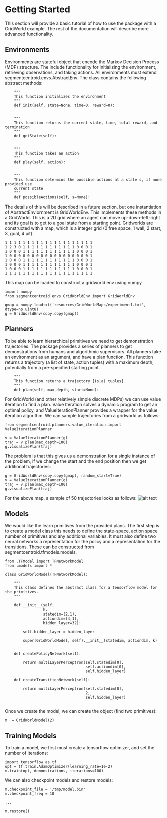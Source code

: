 # Getting Started

This section will provide a basic tutorial of how to use the package with a GridWorld example. The rest of
the documentation will describe more advanced functionality.

## Environments
Environments are stateful object that encode the Markov Decision Process (MDP) structure. The include functionality
for initializing the environment, retrieving observations, and taking actions. All environments must extend segmentcentroid.envs.AbstractEnv.
The class contains the following abstract methods:

```
    """
    This function initializes the environment
    """
    def init(self, state=None, time=0, reward=0):


    """
    This function returns the current state, time, total reward, and termination
    """
    def getState(self):


    """
    This function takes an action
    """
    def play(self, action):


    """
    This function determins the possible actions at a state s, if none provided use 
    current state
    """
    def possibleActions(self, s=None):

```

The details of this will be described in a future section, but one instantiation of AbstractEnviornment is GridWorldEnv. This 
implements these methods in a GridWorld. This is a 2D grid where an agent can move up-down-left-right and its goal is to get to a goal state from a starting point. Gridworlds are constructed with a map, which is a integer grid (0 free space, 1 wall, 2 start, 3, goal, 4 pit).
```
1 1 1 1 1 1 1 1 1 1 1 1 1 1 1 1 1 1 1 1
1 2 3 0 1 1 1 1 1 1 1 1 1 1 1 1 0 0 0 1
1 0 0 0 1 1 1 1 1 1 1 1 1 1 1 1 0 0 0 1
1 0 0 0 0 0 0 0 0 0 0 0 0 0 0 0 0 0 0 1
1 0 0 0 1 1 1 1 1 1 1 1 1 1 1 1 0 0 0 1
1 0 0 0 1 1 1 1 1 1 1 1 1 1 1 1 0 0 0 1
1 0 0 0 1 1 1 1 1 1 1 1 1 1 1 1 0 0 0 1
1 1 1 1 1 1 1 1 1 1 1 1 1 1 1 1 1 1 1 1
```
This map can be loaded to construct a gridworld env using numpy
```
import numpy
from segmentcentroid.envs.GridWorldEnv import GridWorldEnv

gmap = numpy.loadtxt('resources/GridWorldMaps/experiment1.txt', dtype=np.uint8)
g = GridWorldEnv(copy.copy(gmap))       
```

## Planners
To be able to learn hierarchical primitives we need to get demonstration trajectories. The package provides a series of planners to get demonstrations from humans and algorithmic supervisors. All planners take an environment as an argument, and have a plan function. This function returns a trajectory (a list of state, action tuples) with a maximum depth, potentially from a pre-specified starting point.

```
    """
    This function returns a trajectory [(s,a) tuples]
    """
    def plan(self, max_depth, start=None):

```

For GridWorld (and other relatively simple discrete MDPs) we can use value iteration to find a plan. Value Iteration solves a dynamic program to get an optimal policy, and ValueIterationPlanner provides a wrapper for the value iteration algorithm. We can sample trajectories from a gridworld as follows:

```
from segmentcentroid.planners.value_iteration import ValueIterationPlanner

v = ValueIterationPlanner(g)
traj = v.plan(max_depth=100)
g.visualizePlan(traj)
```

The problem is that this gives us a demonstration for a single instance of the problem, if we change the start and the end position then we get additional trajectories:
```
g = GridWorldEnv(copy.copy(gmap), random_start=True)    
v = ValueIterationPlanner(g)
traj = v.plan(max_depth=100)
g.visualizePlan(traj)
```

For the above map, a sample of 50 trajectories looks as follows:
![alt text](https://bytebucket.org/sjyk/segment-centroid/raw/e57d62ffd4f7aef770d8943508436a07c271809a/resources/results/exp1-trajs.png?token=4a75ff20b4340c13f1d81c1038786720a413bcb0 "")


## Models
We would like the learn primitives from the provided plans. The first step is to create a model class this needs to define the state-space, 
action space number of primitives and any additional variables. It must also define two neural networks a representation for the policy
and a representation for the transitions. These can be constructed from segmentcentroid.tfmodels.models.

```
from .TFModel import TFNetworkModel
from .models import *

class GridWorldModel(TFNetworkModel):
    
    """
    This class defines the abstract class for a tensorflow model for the primitives.
    """

    def __init__(self, 
                 k,
                 statedim=(2,1), 
                 actiondim=(4,1), 
                 hidden_layer=32):

        self.hidden_layer = hidden_layer
        
        super(GridWorldModel, self).__init__(statedim, actiondim, k)


    def createPolicyNetwork(self):

        return multiLayerPerceptron(self.statedim[0], 
                                    self.actiondim[0],
                                    self.hidden_layer)

    def createTransitionNetwork(self):

        return multiLayerPerceptron(self.statedim[0], 
                                    2,
                                    self.hidden_layer)


```

Once we create the model, we can create the object (find two primitives):
```
m  = GridWorldModel(2)
```

## Training Models
To train a model, we first must create a tensorflow optimizer, and set the number of iterations:
```
import tensorflow as tf
opt = tf.train.AdamOptimizer(learning_rate=1e-2)
m.train(opt, demonstrations, iterations=100)
```

We can also checkpoint models and restore models:
```
m.checkpoint_file = '/tmp/model.bin'
m.checkpoint_freq = 10

...

m.restore()
```





